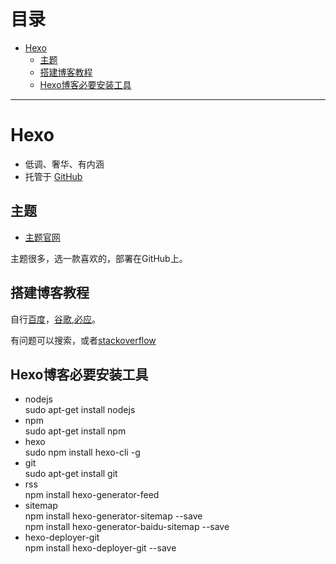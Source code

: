 # 目录
 - [Hexo](#Hexo)
    - [主题](#主题)
    - [搭建博客教程](搭建博客教程)
    - [Hexo博客必要安装工具](#Hexo博客必要安装工具)

----------------

# Hexo
 - 低调、奢华、有内涵  
 - 托管于 [GitHub](https://github.com/hexojs/hexo)

## 主题  
 - [主题官网](https://hexo.io/themes/)　　

 主题很多，选一款喜欢的，部署在GitHub上。

## 搭建博客教程
  自行[百度](https://www.baidu.com/)，[谷歌](https://www.google.com/),[必应](https://cn.bing.com/)。  

  有问题可以搜索，或者[stackoverflow](https://stackoverflow.com/)

## Hexo博客必要安装工具  
 - nodejs  
sudo apt-get install nodejs  
 - npm  
sudo apt-get install npm  
 - hexo  
sudo npm install hexo-cli -g  
 - git  
sudo apt-get install git  
 - rss  
npm install hexo-generator-feed  
 - sitemap  
npm install hexo-generator-sitemap --save  
npm install hexo-generator-baidu-sitemap --save  
 - hexo-deployer-git  
npm install hexo-deployer-git --save  

